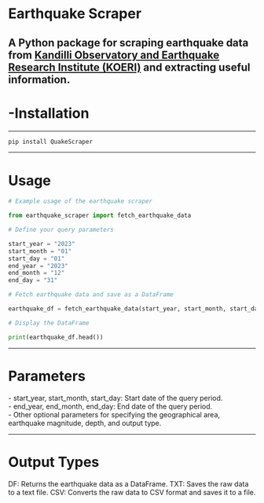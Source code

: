 # Earthquake Scraper

## A Python package for scraping earthquake data from [Kandilli Observatory and Earthquake Research Institute (KOERI)](http://www.koeri.boun.edu.tr/) and extracting useful information.

# -Installation

---

```bash
pip install QuakeScraper
```

---

## <h1> Usage </h1>

```python
# Example usage of the earthquake scraper

from earthquake_scraper import fetch_earthquake_data

# Define your query parameters

start_year = "2023"
start_month = "01"
start_day = "01"
end_year = "2023"
end_month = "12"
end_day = "31"

# Fetch earthquake data and save as a DataFrame

earthquake_df = fetch_earthquake_data(start_year, start_month, start_day, end_year, end_month, end_day, output_type='DF')

# Display the DataFrame

print(earthquake_df.head())
```

---

<h1> Parameters </h1>
- start_year, start_month, start_day: Start date of the query period. <br>
- end_year, end_month, end_day: End date of the query period. <br>
- Other optional parameters for specifying the geographical area, earthquake  magnitude, depth, and output type.

---

<h1> Output Types </h1>
DF: Returns the earthquake data as a DataFrame.
TXT: Saves the raw data to a text file.
CSV: Converts the raw data to CSV format and saves it to a file.
